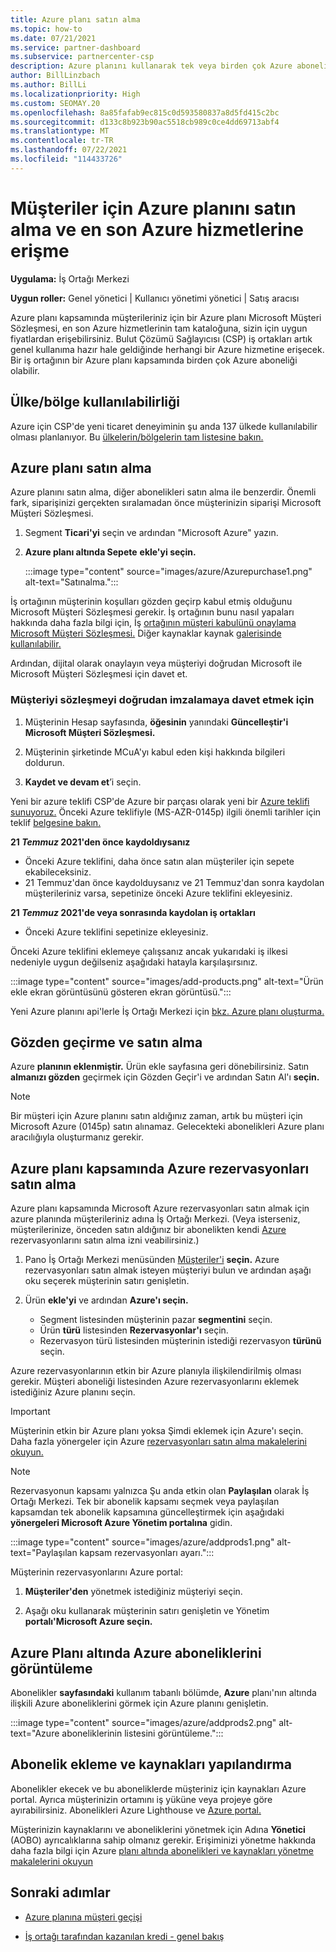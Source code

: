 ```yaml
---
title: Azure planı satın alma
ms.topic: how-to
ms.date: 07/21/2021
ms.service: partner-dashboard
ms.subservice: partnercenter-csp
description: Azure planını kullanarak tek veya birden çok Azure aboneliği, Azure rezervasyonları satın almayı, kaynakları yapılandırmayı ve abonelikleri görüntülemeyi veya eklemeyi öğrenin.
author: BillLinzbach
ms.author: BillLi
ms.localizationpriority: High
ms.custom: SEOMAY.20
ms.openlocfilehash: 8a85fafab9ec815c0d593580837a8d5fd415c2bc
ms.sourcegitcommit: d133c8b923b90ac5518cb989c0ce4dd69713abf4
ms.translationtype: MT
ms.contentlocale: tr-TR
ms.lasthandoff: 07/22/2021
ms.locfileid: "114433726"
---
```

# <a name="purchase-the-azure-plan-for-customers-and-access-the-latest-azure-services"></a>Müşteriler için Azure planını satın alma ve en son Azure hizmetlerine erişme

**Uygulama:** İş Ortağı Merkezi 

**Uygun roller:** Genel yönetici | Kullanıcı yönetimi yönetici | Satış aracısı

Azure planı kapsamında müşterileriniz için bir Azure planı Microsoft Müşteri Sözleşmesi, en son Azure hizmetlerinin tam kataloğuna, sizin için uygun fiyatlardan erişebilirsiniz. Bulut Çözümü Sağlayıcısı (CSP) iş ortakları artık genel kullanıma hazır hale geldiğinde herhangi bir Azure hizmetine erişecek. Bir iş ortağının bir Azure planı kapsamında birden çok Azure aboneliği olabilir. 

## <a name="countryregion-availability"></a>Ülke/bölge kullanılabilirliği

Azure için CSP'de yeni ticaret deneyiminin şu anda 137 ülkede kullanılabilir olması planlanıyor. Bu [ülkelerin/bölgelerin tam listesine bakın.](https://query.prod.cms.rt.microsoft.com/cms/api/am/binary/RE3QN0x) 

## <a name="how-to-purchase-azure-plan"></a>Azure planı satın alma

Azure planını satın alma, diğer abonelikleri satın alma ile benzerdir. Önemli fark, siparişinizi gerçekten sıralamadan önce müşterinizin siparişi Microsoft Müşteri Sözleşmesi.

1. Segment **Ticari'yi** seçin ve ardından "Microsoft Azure" yazın.
2. **Azure planı altında Sepete** **ekle'yi seçin.**

   :::image type="content" source="images/azure/Azurepurchase1.png" alt-text="Satınalma.":::

İş ortağının müşterinin koşulları gözden geçirp kabul etmiş olduğunu Microsoft Müşteri Sözleşmesi gerekir. İş ortağının bunu nasıl yapaları hakkında daha fazla bilgi için, İş [ortağının müşteri kabulünü onaylama Microsoft Müşteri Sözleşmesi.](./confirm-customer-agreement.md) Diğer kaynaklar kaynak [galerisinde kullanılabilir.](https://partner.microsoft.com/resources/collection/Microsoft-Customer-Agreement-in-the-CSP-program#/)

Ardından, dijital olarak onaylayın veya müşteriyi doğrudan Microsoft ile Microsoft Müşteri Sözleşmesi için davet et. 

### <a name="to-invite-the-customer-to-sign-the-agreement-directly"></a>Müşteriyi sözleşmeyi doğrudan imzalamaya davet etmek için 

1. Müşterinin Hesap sayfasında, **öğesinin** yanındaki  **Güncelleştir'i Microsoft Müşteri Sözleşmesi.**

2. Müşterinin şirketinde MCuA'yı kabul eden kişi hakkında bilgileri doldurun.

3. **Kaydet ve devam et**’i seçin.  

Yeni bir azure teklifi CSP'de Azure bir parçası olarak yeni bir [Azure teklifi sunuyoruz.](./azure-plan-lp.md) Önceki Azure teklifiyle (MS-AZR-0145p) ilgili önemli tarihler için teklif [belgesine bakın.](https://go.microsoft.com/fwlink/p/?linkid=2164140)

**21 *Temmuz* 2021'den önce kaydoldıysanız**
- Önceki Azure teklifini, daha önce satın alan müşteriler için sepete ekabileceksiniz.
- 21 Temmuz'dan önce  kaydolduysanız ve 21 Temmuz'dan sonra kaydolan müşterileriniz varsa, sepetinize önceki Azure teklifini ekleyesiniz.

**21 *Temmuz* 2021'de veya sonrasında kaydolan iş ortakları**
- Önceki Azure teklifini sepetinize ekleyesiniz.

Önceki Azure teklifini eklemeye çalışsanız ancak yukarıdaki iş ilkesi nedeniyle uygun değilseniz aşağıdaki hatayla karşılaşırsınız. 

:::image type="content" source="images/add-products.png" alt-text="Ürün ekle ekran görüntüsünü gösteren ekran görüntüsü.":::

Yeni Azure planını api'lerle İş Ortağı Merkezi için [bkz. Azure planı oluşturma.](/partner-center/develop/create-azure-plan#get-the-catalog-item-for-azure-plan)

## <a name="review-and-buy"></a>Gözden geçirme ve satın alma

Azure **planının eklenmiştir.** Ürün ekle sayfasına geri dönebilirsiniz. Satın **almanızı gözden** geçirmek için Gözden Geçir'i ve ardından Satın Al'ı **seçin.** 

> [!NOTE]
> Bir müşteri için Azure planını satın aldığınız zaman, artık bu müşteri için Microsoft Azure (0145p) satın alınamaz. Gelecekteki abonelikleri Azure planı aracılığıyla oluşturmanız gerekir.

## <a name="purchase-azure-reservations-under-the-azure-plan"></a>Azure planı kapsamında Azure rezervasyonları satın alma 
  
Azure planı kapsamında Microsoft Azure rezervasyonları satın almak için azure planında müşterileriniz adına İş Ortağı Merkezi. (Veya isterseniz, müşterilerinize, önceden satın aldığınız bir abonelikten kendi [Azure](give-customers-permission.md) rezervasyonlarını satın alma izni veabilirsiniz.)

1. Pano İş Ortağı Merkezi menüsünden [Müşteriler'i](https://partner.microsoft.com/dashboard/) **seçin.** Azure rezervasyonları satın almak isteyen müşteriyi bulun ve ardından aşağı oku seçerek müşterinin satırı genişletin.

2. Ürün **ekle'yi** ve ardından **Azure'ı seçin.** 

   - Segment listesinden müşterinin pazar **segmentini** seçin.
   - Ürün **türü** listesinden **Rezervasyonlar'ı** seçin.
   - Rezervasyon türü listesinden müşterinin istediği rezervasyon **türünü** seçin.

Azure rezervasyonlarının etkin bir Azure planıyla ilişkilendirilmiş olması gerekir. Müşteri aboneliği listesinden Azure rezervasyonlarını eklemek istediğiniz Azure planını seçin. 

> [!IMPORTANT] 
> Müşterinin etkin bir Azure planı yoksa Şimdi eklemek için Azure'ı seçin. Daha fazla yönergeler için Azure [rezervasyonları satın alma makalelerini okuyun.](azure-reservations-buying.md#purchase-azure-reservations)

> [!NOTE]
> Rezervasyonun kapsamı yalnızca Şu anda etkin olan **Paylaşılan** olarak İş Ortağı Merkezi. Tek bir abonelik kapsamı seçmek veya paylaşılan kapsamdan tek abonelik kapsamına güncelleştirmek için aşağıdaki **yönergeleri Microsoft Azure Yönetim portalına** gidin. 

:::image type="content" source="images/azure/addprods1.png" alt-text="Paylaşılan kapsam rezervasyonları ayarı.":::

Müşterinin rezervasyonlarını Azure portal: 

1. **Müşteriler'den** yönetmek istediğiniz müşteriyi seçin. 

2. Aşağı oku kullanarak müşterinin satırı genişletin ve Yönetim **portalı'Microsoft Azure seçin.**  
 
## <a name="view-azure-subscriptions-under-the-azure-plan"></a>Azure Planı altında Azure aboneliklerini görüntüleme

Abonelikler **sayfasındaki** kullanım tabanlı bölümde, **Azure** planı'nın altında ilişkili Azure aboneliklerini görmek için Azure planını genişletin.

:::image type="content" source="images/azure/addprods2.png" alt-text="Azure aboneliklerinin listesini görüntüleme."::: 

## <a name="add-subscriptions-and-configure-resources"></a>Abonelik ekleme ve kaynakları yapılandırma

Abonelikler ekecek ve bu aboneliklerde müşteriniz için kaynakları Azure portal. Ayrıca müşterinizin ortamını iş yüküne veya projeye göre ayırabilirsiniz. Abonelikleri Azure Lighthouse ve [Azure portal.](https://azure.microsoft.com/services/azure-lighthouse/) 

Müşterinizin kaynaklarını ve aboneliklerini yönetmek için Adına **Yönetici** (AOBO) ayrıcalıklarına sahip olmanız gerekir. Erişiminizi yönetme hakkında daha fazla bilgi için Azure [planı altında abonelikleri ve kaynakları yönetme makalelerini okuyun](azure-plan-manage.md)

## <a name="next-steps"></a>Sonraki adımlar

- [Azure planına müşteri geçişi](azure-plan-transition.md)

- [İş ortağı tarafından kazanılan kredi - genel bakış](partner-earned-credit.md)
